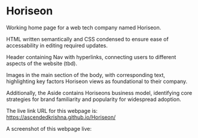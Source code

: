 # Horiseon

Working home page for a web tech company named Horiseon.

HTML written semantically and CSS condensed to ensure ease of accessability in editing required updates.

Header containing Nav with hyperlinks, connecting users to different aspects of the website (tbd). 

Images in the main section of the body, with corresponding text, highlighting key factors Horiseon views as foundational to their company.

Additionally, the Aside contains Horiseons business model, identifying core strategies for brand familiarity and popularity for widespread adoption.

The live link URL for this webpage is: https://ascendedkrishna.github.io/Horiseon/

A screenshot of this webpage live: